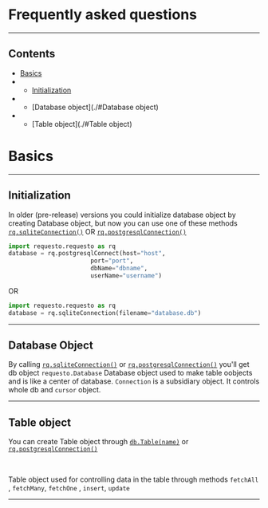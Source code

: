 # Frequently asked questions

---

## Contents

* [Basics](./#Basics)
* * [Initialization](./#Initialization)
* * [Database object](./#Database object)
* * [Table object](./#Table object)


# Basics

---
## Initialization

In older (pre-release) versions you could initialize database object by creating Database object,
but now you can use one of these methods [`rq.sqliteConnection()`](manuals.md/#sqliteConnection)
OR [`rq.postgresqlConnection()`](manuals.md/#postgresqlConnection)
```python
import requesto.requesto as rq
database = rq.postgresqlConnect(host="host",
                       port="port",
                       dbName="dbname",
                       userName="username")
```
OR 
```python
import requesto.requesto as rq
database = rq.sqliteConnection(filename="database.db")
```
---
## Database Object

By calling [`rq.sqliteConnection()`](manuals.md/#sqliteConnection) or [`rq.postgresqlConnection()`](manuals.md/#postgresqlConnection)
you'll get db object ```requesto.Database```
Database object used to make table oobjects and is like a center of database. `Connection` is a subsidiary object. It controls whole db and `cursor` object.

---

## Table object

You can create Table object through [`db.Table(name)`](manuals.md/#) or [`rq.postgresqlConnection()`](manuals.md/#postgresqlConnection)

<br>

Table object used for controlling data in the table through methods `fetchAll` , `fetchMany`, `fetchOne`
, `insert`, `update`

---
